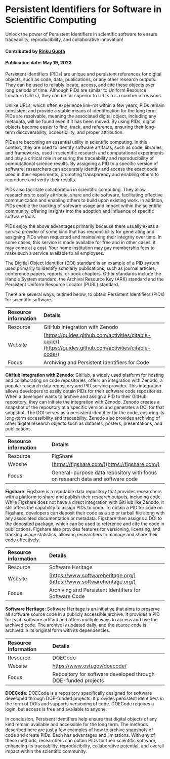 # Persistent Identifiers for Software in Scientific Computing
<!-- deck text start -->
Unlock the power of Persistent Identifiers in scientific software to ensure traceability, reproducibility, and collaborative innovation!
<!-- deck text end -->

#### Contributed by [Rinku Gupta](https://github.com/rinkug)
#### Publication date: May 19, 2023

Persistent Identifiers (PIDs) are unique and persistent references for digital objects, such as code, data, publications, or any other research outputs. 
They can be used to reliably locate, access, and cite these objects over long periods of time.
Although PIDs are similar to Uniform Resource Locators (URLs), they can be far superior to URLs for a number of reasons.

Unlike URLs, which often experience link-rot within a few years, PIDs remain consistent and provide a stable means of identification for the long term.
PIDs are resolvable, meaning the associated digital object, including any metadata, will be found even if it has been moved. 
By using PIDs, digital objects become easier to find, track, and reference, ensuring their long-term discoverability, accessibility, and proper attribution.

PIDs are becoming an essential utility in scientific computing.
In this context, they are used to identify software artifacts, such as code, libraries, and frameworks, used in scientific research and computational experiments and play a critical role in ensuring the traceability and reproducibility of computational science results. 
By assigning a PID to a specific version of software, researchers can accurately identify and access the exact code used in their experiments, promoting transparency and enabling others to reproduce and verify their results. 

PIDs also facilitate collaboration in scientific computing. 
They allow researchers to easily attribute, share and cite software, facilitating effective communication and enabling others to build upon existing work. 
In addition, PIDs enable the tracking of software usage and impact within the scientific community, offering insights into the adoption and influence of specific software tools.

PIDs enjoy the above advantages primarily because there usually exists a *service provider* of some kind that has responsibility for generating and assigning PIDs when requested and maintaining their integrity over time.
In some cases, this service is made available for free and in other cases, it may come at a cost.
Your home institution may pay membership fees to make such a service available to all employees.

The Digitial Object Identifier (DOI) standard is an example of a PID system used primarily to identify scholarly publications, such as journal articles, conference papers, reports, or book chapters.
Other standards include the Handle System standard, the Archival Resource Key (ARK) standard and the Persistent Uniform Resource Locator (PURL) standard.

There are several ways, outined below, to obtain Persistent Identifiers (PIDs) for scientific software.

| Resource information | Details |
| :--- | :--- |
| Resource | GitHub Integration with Zenodo |
| Website | [https://guides.github.com/activities/citable-code/](https://guides.github.com/activities/citable-code/) |
| Focus | Archiving and Persistent Identifiers for Code |

**GitHub Integration with Zenodo**: GitHub, a widely used platform for hosting and collaborating on code repositories, offers an integration with Zenodo, a popular research data repository and PID service provider.
This integration allows developers to easily obtain PIDs for their software code repositories.
When a developer wants to archive and assign a PID to their GitHub repository, they can initiate the integration with Zenodo. 
Zenodo creates a snapshot of the repository at a specific version and generates a DOI for that snapshot. 
The DOI serves as a persistent identifier for the code, ensuring its long-term accessibility and traceability.
Zenodo also provides archiving of other digital research objects such as datasets, posters, presentations, and publications.

| Resource information | Details |
| :--- | :--- |
| Resource | FigShare |
| Website | [https://figshare.com/](https://figshare.com/) |
| Focus | General-purpose data repository with focus on research data and software code |

**Figshare**: Figshare is a reputable data repository that provides researchers with a platform to share and publish their research outputs, including code. 
While Figshare does not have a direct integration with GitHub like Zenodo, it still offers the capability to assign PIDs to code. 
To obtain a PID for code on Figshare, developers can deposit their code as a zip or tarball file along with any associated documentation or metadata. 
Figshare then assigns a DOI to the deposited package, which can be used to reference and cite the code in publications. 
Figshare also provides features for versioning, licensing, and tracking usage statistics, allowing researchers to manage and share their code effectively.

| Resource information | Details |
| :--- | :--- |
| Resource | Software Heritage |
| Website | [https://www.softwareheritage.org/](https://www.softwareheritage.org/) |
| Focus | Archiving and Persistent Identifiers for Software Code |

**Software Heritage**: Software Heritage is an initiative that aims to preserve all software source code in a publicly accessible archive. 
It provides a PID for each software artifact and offers multiple ways to access and use the archived code. 
The archive is updated daily, and the source code is archived in its original form with its dependencies.

| Resource information | Details |
| :--- | :--- |
| Resource | DOECode |
| Website | https://www.osti.gov/doecode/ |
| Focus | Repository for software developed through DOE-funded projects |

**DOECode**: DOECode is a repository specifically designed for software developed through DOE-funded projects. 
It provides persistent identifiers in the form of DOIs and supports versioning of code. 
DOECode requires a login, but access is free and available to anyone.

In conclusion, Persisent Identifiers help ensure that digital objects of any kind remain available and accessible for the long term.
The methods described here are just a few examples of how to archive snapshots of code and create PIDs.
Each has advantages and limitations.
With any of these methods, researchers can obtain PIDs for their scientific software, enhancing its traceability, reproducibility, collaborative potential, and overall impact within the scientific community.

<!---
Publish: yes
Pinned: no
Topics: software publishing and citation
--->
